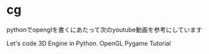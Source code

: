 # cg
pythonでopenglを書くにあたって次のyoutube動画を参考にしています

Let's code 3D Engine in Python. OpenGL Pygame Tutorial
